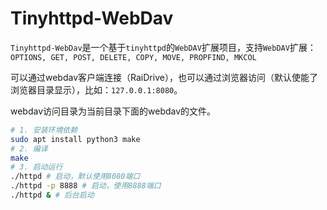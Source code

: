 # Tinyhttpd-WebDav

`Tinyhttpd-WebDav`是一个基于`tinyhttpd`的`WebDAV`扩展项目，支持`WebDAV`扩展：
`OPTIONS, GET, POST, DELETE, COPY, MOVE, PROPFIND, MKCOL`

可以通过webdav客户端连接（RaiDrive），也可以通过浏览器访问（默认使能了浏览器目录显示），比如：`127.0.0.1:8080`。

webdav访问目录为当前目录下面的webdav的文件。

```bash
# 1. 安装环境依赖
sudo apt install python3 make
# 2. 编译
make
# 3. 启动运行
./httpd # 启动，默认使用8080端口
./httpd -p 8888 # 启动，使用8888端口
./httpd & # 后台启动
```
